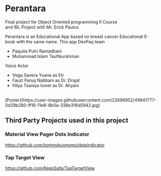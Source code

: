 # Perantara
Final project for Object Oriented programming II Course <br/>
and IRL Project with Mr. Erick Paulus <br/>

Perantara is an Educational App based on breast cancer Educational E-book with the same name.
This app 
DevPaq team
- Paquita Putri Ramadhani
- Muhammad Islam Taufikurahman

Voice Actor
- Vega Savera Yuana as Eti
- Fauzi Faruq Nabbani as Dr. Drajat
- Hilya Tsaniya Ismet as Dr. Ahyani

<br/>
[Poster](https://user-images.githubusercontent.com/22696952/49941777-0d29b280-ff16-11e8-8b0a-338e316d5942.jpg)

## Third Party Projects used in this project
### Material View Pager Dots Indicator <br/>
https://github.com/tommybuonomo/dotsindicator
<br/>
### Tap Target View <br/>
https://github.com/KeepSafe/TapTargetView
